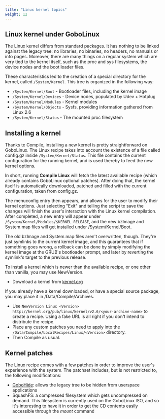 ```yaml
---
title: "Linux kernel topics"
weight: 12
---
```


## Linux kernel under GoboLinux

The Linux kernel differs from standard packages. It has nothing to be
linked against the legacy tree: no libraries, no binaries, no headers,
no manuals or info pages. Moreover, there are many things on a regular
system which are very tied to the kernel itself, such as the proc and
sys filesystems, the device nodes and the boot loader files.

These characteristics led to the creation of a special directory for the
kernel, called `/System/Kernel`. This tree is organized in the following
way:

-   `/System/Kernel/Boot` - Bootloader files, including the kernel image
-   `/System/Kernel/Devices` - Device nodes, populated by Udev + Hotplug
-   `/System/Kernel/Modules` - Kernel modules
-   `/System/Kernel/Objects` - Sysfs, providing information gathered from
    Linux 2.6
-   `/System/Kernel/Status` - The mounted proc filesystem

## Installing a kernel

Thanks to Compile, installing a new kernel is pretty straightforward on
GoboLinux. The Linux recipe takes into account the existence of a file
called config.gz inside `/System/Kernel/Status`. This file contains the
current configuration for the running kernel, and is used thereby to
feed the new kernel options.

In short, running **Compile Linux** will fetch the latest available
recipe (which already contains GoboLinux optional patches). After doing
that, the kernel itself is automatically downloaded, patched and filled
with the current configuration, taken from config.gz.

The menuconfig entry then appears, and allows for the user to modify
their kernel options. Just selecting "Exit" and telling the script to
save the changes will finish the user's interaction with the Linux
kernel compilation. After completed, a new entry will appear under
`/System/Kernel/Modules/$KERNEL_RELEASE`, and the new bzImage and
System.map files will get installed under /System/Kernel/Boot.

The old bzImage and System.map files aren't overwritten, though. They're
just symlinks to the current kernel image, and this guarantees that if
something goes wrong, a rollback can be done by simply modifying the
kernel image at the GRUB's bootloader prompt, and later by reverting the
symlink's target to the previous release.

To install a kernel which is newer than the available recipe, or one
other than vanilla, you may use NewVersion.

-   Download a kernel from [kernel.org](http://www.kernel.org/)

  
  
If you already have a kernel downloaded, or have a special source
package, you may place it in /Data/Compile/Archives.

-   Use `NewVersion Linux <Version> http://kernel.org/pub/linux/kernel/v2.6/<your-archive-name>` to
    create a recipe. Using a fake URL is all right if you don't intend
    to distribute the recipe.
-   Place any custom patches you need to apply into the
    `/Data/Compile/LocalRecipes/Linux/<Version>` directory.
-   Then Compile as usual.

## Kernel patches

The Linux recipe comes with a few patches in order to improve the user's
experience with the system. The patchset includes, but is not restricted
to, the following modifications:

-   [GoboHide](/Documentation/GoboHide): allows the legacy tree to be hidden
    from userspace applications
-   SquashFS: a compressed filesystem which gets
    uncompressed on demand. This filesystem is currently used on the
    GoboLinux ISO, and so it's interesting to have it in order to get
    the CD contents easily accessible through the *mount* command
